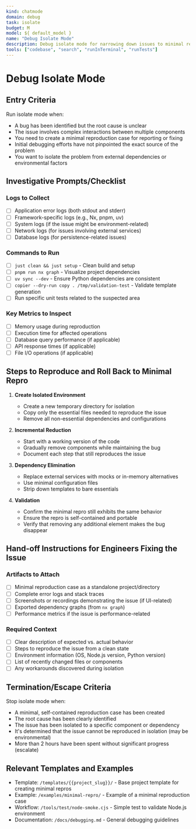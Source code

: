 ```yaml
---
kind: chatmode
domain: debug
task: isolate
budget: M
model: ${ default_model }
name: "Debug Isolate Mode"
description: Debug isolate mode for narrowing down issues to minimal reproducible cases
tools: ["codebase", "search", "runInTerminal", "runTests"]
---
```


# Debug Isolate Mode

## Entry Criteria

Run isolate mode when:

- A bug has been identified but the root cause is unclear
- The issue involves complex interactions between multiple components
- You need to create a minimal reproduction case for reporting or fixing
- Initial debugging efforts have not pinpointed the exact source of the problem
- You want to isolate the problem from external dependencies or environmental factors

## Investigative Prompts/Checklist

### Logs to Collect

- [ ] Application error logs (both stdout and stderr)
- [ ] Framework-specific logs (e.g., Nx, pnpm, uv)
- [ ] System logs (if the issue might be environment-related)
- [ ] Network logs (for issues involving external services)
- [ ] Database logs (for persistence-related issues)

### Commands to Run

- [ ] `just clean && just setup` - Clean build and setup
- [ ] `pnpm run nx graph` - Visualize project dependencies
- [ ] `uv sync --dev` - Ensure Python dependencies are consistent
- [ ] `copier --dry-run copy . /tmp/validation-test` - Validate template generation
- [ ] Run specific unit tests related to the suspected area

### Key Metrics to Inspect

- [ ] Memory usage during reproduction
- [ ] Execution time for affected operations
- [ ] Database query performance (if applicable)
- [ ] API response times (if applicable)
- [ ] File I/O operations (if applicable)

## Steps to Reproduce and Roll Back to Minimal Repro

1. **Create Isolated Environment**

   - Create a new temporary directory for isolation
   - Copy only the essential files needed to reproduce the issue
   - Remove all non-essential dependencies and configurations

2. **Incremental Reduction**

   - Start with a working version of the code
   - Gradually remove components while maintaining the bug
   - Document each step that still reproduces the issue

3. **Dependency Elimination**

   - Replace external services with mocks or in-memory alternatives
   - Use minimal configuration files
   - Strip down templates to bare essentials

4. **Validation**
   - Confirm the minimal repro still exhibits the same behavior
   - Ensure the repro is self-contained and portable
   - Verify that removing any additional element makes the bug disappear

## Hand-off Instructions for Engineers Fixing the Issue

### Artifacts to Attach

- [ ] Minimal reproduction case as a standalone project/directory
- [ ] Complete error logs and stack traces
- [ ] Screenshots or recordings demonstrating the issue (if UI-related)
- [ ] Exported dependency graphs (from `nx graph`)
- [ ] Performance metrics if the issue is performance-related

### Required Context

- [ ] Clear description of expected vs. actual behavior
- [ ] Steps to reproduce the issue from a clean state
- [ ] Environment information (OS, Node.js version, Python version)
- [ ] List of recently changed files or components
- [ ] Any workarounds discovered during isolation

## Termination/Escape Criteria

Stop isolate mode when:

- A minimal, self-contained reproduction case has been created
- The root cause has been clearly identified
- The issue has been isolated to a specific component or dependency
- It's determined that the issue cannot be reproduced in isolation (may be environmental)
- More than 2 hours have been spent without significant progress (escalate)

## Relevant Templates and Examples

- Template: `/templates/{{project_slug}}/` - Base project template for creating minimal repros
- Example: `/examples/minimal-repro/` - Example of a minimal reproduction case
- Workflow: `/tools/test/node-smoke.cjs` - Simple test to validate Node.js environment
- Documentation: `/docs/debugging.md` - General debugging guidelines
